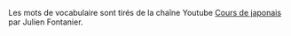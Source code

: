 Les mots de vocabulaire sont tirés de la chaîne Youtube [Cours de japonais](https://www.youtube.com/playlist?list=PLC8UWZPWDAiWANofOiJJdswcsr4vHaFO9) par Julien Fontanier.
